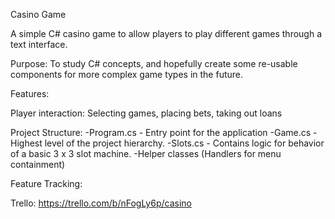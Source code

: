 ﻿Casino Game

A simple C# casino game to allow players to play different games through a text interface.

Purpose: To study C# concepts, and hopefully create some re-usable components for more complex game types in the future.

Features:

Player interaction: Selecting games, placing bets, taking out loans

Project Structure:
	-Program.cs - Entry point for the application
	-Game.cs - Highest level of the project hierarchy.
	-Slots.cs - Contains logic for behavior of a basic 3 x 3 slot machine.
	-Helper classes (Handlers for menu containment)

Feature Tracking:

Trello: https://trello.com/b/nFogLy6p/casino